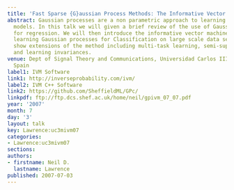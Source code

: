 ```yaml
---
title: 'Fast Sparse {G}aussian Process Methods: The Informative Vector Machine'
abstract: Gaussian processes are a non parametric approach to learning regression
  models. In this talk we will given a brief review of the use of Gaussian processes
  for regression. We will then introduce the informative vector machine approach to
  learning Gaussian processes for Classification on large scale data sets. We will
  show extensions of the method including multi-task learning, semi-supervised learning
  and learning invariances.
venue: Dept of Signal Theory and Communications, Universidad Carlos III de Madrid,
  Spain
label1: IVM Software
link1: http://inverseprobability.com/ivm/
label2: IVM C++ Software
link2: https://github.com/SheffieldML/GPc/
linkpdf: ftp://ftp.dcs.shef.ac.uk/home/neil/gpivm_07_07.pdf
year: '2007'
month: 7
day: '3'
layout: talk
key: Lawrence:uc3mivm07
categories:
- Lawrence:uc3mivm07
sections: 
authors:
- firstname: Neil D.
  lastname: Lawrence
published: 2007-07-03
---
```

